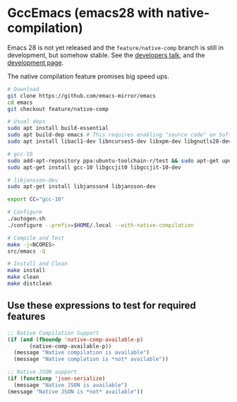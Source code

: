 # GccEmacs (emacs28 with native-compilation)

Emacs 28 is not yet released and the `feature/native-comp` branch is still in development, but somehow stable. See the [developers talk](https://www.youtube.com/watch?v=zKHYZOAc_bQ), and the [development page](https://akrl.sdf.org/gccemacs.html).

The native compilation feature promises big speed ups.

```bash
# Download
git clone https://github.com/emacs-mirror/emacs
cd emacs
git checkout feature/native-comp

# Usual deps
sudo apt install build-essential
sudo apt build-dep emacs # This requires enabling "source code" on Software & Updates.  
sudo apt install libacl1-dev libncurses5-dev libxpm-dev libgnutls28-dev texinfo gsfonts-x11 git

# gcc-10
sudo add-apt-repository ppa:ubuntu-toolchain-r/test && sudo apt-get update # < 20.04
sudo apt-get install gcc-10 libgccjit0 libgccjit-10-dev

# libjansson-dev
sudo apt-get install libjansson4 libjansson-dev

export CC="gcc-10"

# Configure
./autogen.sh
./configure --prefix=$HOME/.local --with-native-compilation

# Compile and Test
make -j<NCORES>
src/emacs -Q

# Install and Clean
make install
make clean
make distclean
```


## Use these expressions to test for required features

```lisp
;; Native Compilation Support
(if (and (fboundp 'native-comp-available-p)
       (native-comp-available-p))
  (message "Native compilation is available")
  (message "Native complation is *not* available"))

;; Native JSON support
(if (functionp 'json-serialize)
  (message "Native JSON is available")
(message "Native JSON is *not* available"))
```